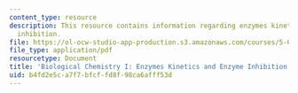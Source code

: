 ```yaml
---
content_type: resource
description: This resource contains information regarding enzymes kinetics and enzyme
  inhibition.
file: https://ol-ocw-studio-app-production.s3.amazonaws.com/courses/5-07sc-biological-chemistry-i-fall-2013/b4fd2e5ca7f7bfcffd8f98ca6afff53d_MIT5_07SCF13_Lec7_8.pdf
file_type: application/pdf
resourcetype: Document
title: 'Biological Chemistry I: Enzymes Kinetics and Enzyme Inhibition'
uid: b4fd2e5c-a7f7-bfcf-fd8f-98ca6afff53d
---
```


